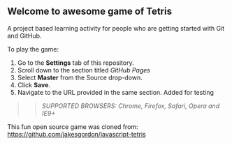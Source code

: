 ## Welcome to awesome game of Tetris

A project based learning activity for people who are getting started with Git and GitHub.

To play the game:
1. Go to the **Settings** tab of this repository.
1. Scroll down to the section titled _GitHub Pages_
1. Select **Master** from the Source drop-down.
1. Click **Save**.
1. Navigate to the URL provided in the same section.
Added for testing

>> _*SUPPORTED BROWSERS*: Chrome, Firefox, Safari, Opera and IE9+_

This fun open source game was cloned from: https://github.com/jakesgordon/javascript-tetris
